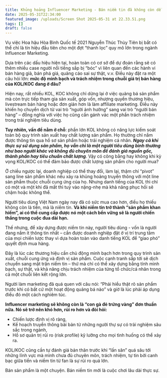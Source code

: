 ```yaml
---
title: Khủng hoảng Influencer Marketing - Bán niềm tin đã không còn dễ!
date: 2025-05-31T22:34:00
featured_image: /uploads/Screen Shot 2025-05-31 at 22.33.51.png
tags: []
draft: false
---
```

Vụ việc Hoa hậu Hòa Bình Quốc tế 2021 Nguyễn Thúc Thùy Tiên bị bắt có thể chỉ là tín hiệu đầu tiên cho một đợt “thanh lọc” quy mô lớn trong ngành Influencer Marketing.

Dựa trên các dấu hiệu hiện tại, hoàn toàn có cơ sở để dự đoán rằng sẽ có thêm nhiều case người nổi tiếng sắp bị “bóc” vì liên quan đến các hành vi bán hàng giả, bán phá giá, quảng cáo sai sự thật, v.v. Điều này đặt ra một câu hỏi lớn: **mức độ minh bạch và trách nhiệm trong chuỗi giá trị bán hàng của KOL/KOC đang ở đâu?**

Hiện nay, rất nhiều KOL, KOC không chỉ dừng lại ở việc quảng bá sản phẩm mà còn trực tiếp tham gia sản xuất, góp vốn, nhượng quyền thương hiệu, livestream bán hàng hoặc đơn giản hơn là làm affiliate marketing. Điều này khiến họ chuyển dịch từ vai trò “người ảnh hưởng” sang vai trò “người bán hàng” – đồng nghĩa với việc họ cũng cần gánh vác một phần trách nhiệm trong trải nghiệm tiêu dùng.

**Tuy nhiên, vấn đề nằm ở chỗ**: phần lớn KOL không có năng lực kiểm soát toàn bộ quy trình sản xuất hay chất lượng sản phẩm. Họ thường chỉ nắm được thông tin qua hồ sơ sản phẩm hoặc trải nghiệm cá nhân. **_Ngay cả khi thực sự sử dụng sản phẩm, họ vẫn chỉ là một người tiêu dùng bình thường như bao người khác và không đủ chuyên môn để đánh giá nguồn gốc, thành phần hay tiêu chuẩn chất lượng_**. Vậy có công bằng hay không khi kỳ vọng KOL/KOC có thể đảm bảo được chất lượng sản phẩm cho người mua?

Ở chiều ngược lại, doanh nghiệp có thể thay đổi, làm lại, thậm chí “pivot” sang line sản phẩm khác nếu xảy ra khủng hoảng truyền thông với một line sản phẩm thuộc chuỗi cung ứng của họ. Nhưng danh tiếng của KOL thì chỉ có một và một khi đã mất thì tuỳ vào nặng-nhẹ mà khả năng phục hồi sẽ chậm hoặc không thể.

Người tiêu dùng Việt Nam ngày nay đã có sức mua cao hơn, điều họ thiếu không còn là tiền, mà là niềm tin. **Và khi niềm tin trở thành “sản phẩm khan hiếm”, ai có thể cung cấp được nó một cách bền vững sẽ là người chiến thắng trong cuộc đua dài hạn.**

Thế nhưng, để xây dựng được niềm tin này, người tiêu dùng - vốn là người đang nắm ít thông tin nhất – cần được doanh nghiệp đặt ở vị trí trung tâm của mọi chiến lược thay vì dựa hoàn toàn vào danh tiếng KOL để “giao phó” quyết định mua hàng.

Đây là lúc các thương hiệu cần chủ động minh bạch hơn trong quy trình sản xuất, chuỗi cung ứng và định vị sản phẩm. Cuộc cạnh tranh sắp tới sẽ dịch chuyển sang mặt trận niềm tin – thứ mà chỉ có thể xây dựng bằng tính minh bạch, sự thật, và khả năng chịu trách nhiệm của từng tổ chức/cá nhân trong cả một chuỗi liên kết rộng lớn.

Người làm marketing đã quá quen với câu nói: “Phải hiểu thật rõ sản phẩm trước khi có bất cứ một hoạt động quảng bá nào” và giờ là lúc phải áp dụng điều đó một cách nghiêm túc.

**Influencer marketing sẽ không còn là “con gà đẻ trứng vàng” đơn thuần nữa. Nó sẽ trở nên khó hơn, rủi ro hơn và đòi hỏi:**

- Chiến lược định vị rõ ràng,
- Kế hoạch truyền thông bài bản từ những người thự sự có trải nghiệm sâu sắc trong ngành,
- Hồ sơ quản trị rủi ro (risk profile) kỹ lưỡng cho mọi tình huống có thể xảy ra.

KOL/KOC cũng cần tự đánh giá bản thân trước khi “lấn sân” quá sâu tới những lĩnh vực mà mình chưa đủ chuyên môn, trách nhiệm, tự tin bởi canh bạc giữa tiền và niềm tin từ fan là sự rủi ro quá lớn.

Bán sản phẩm là một chuyện. Bán niềm tin mới là cuộc chơi lâu dài thực sự.
